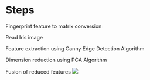 # Steps

Fingerprint feature to matrix conversion

Read Iris image

Feature extraction using Canny Edge Detection Algorithm

Dimension reduction using PCA Algorithm

Fusion of reduced features 
![](.png)
